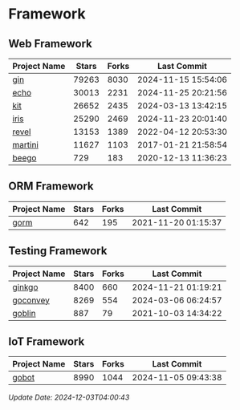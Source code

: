 # Framework

## Web Framework
| Project Name | Stars | Forks | Last Commit |
| ------------ | ----- | ----- | ----------- |
| [gin](https://github.com/gin-gonic/gin) | 79263 | 8030 | 2024-11-15 15:54:06 |
| [echo](https://github.com/labstack/echo) | 30013 | 2231 | 2024-11-25 20:21:56 |
| [kit](https://github.com/go-kit/kit) | 26652 | 2435 | 2024-03-13 13:42:15 |
| [iris](https://github.com/kataras/iris) | 25290 | 2469 | 2024-11-23 20:01:40 |
| [revel](https://github.com/revel/revel) | 13153 | 1389 | 2022-04-12 20:53:30 |
| [martini](https://github.com/go-martini/martini) | 11627 | 1103 | 2017-01-21 21:58:54 |
| [beego](https://github.com/astaxie/beego) | 729 | 183 | 2020-12-13 11:36:23 |

## ORM Framework
| Project Name | Stars | Forks | Last Commit |
| ------------ | ----- | ----- | ----------- |
| [gorm](https://github.com/jinzhu/gorm) | 642 | 195 | 2021-11-20 01:15:37 |

## Testing Framework
| Project Name | Stars | Forks | Last Commit |
| ------------ | ----- | ----- | ----------- |
| [ginkgo](https://github.com/onsi/ginkgo) | 8400 | 660 | 2024-11-21 01:19:21 |
| [goconvey](https://github.com/smartystreets/goconvey) | 8269 | 554 | 2024-03-06 06:24:57 |
| [goblin](https://github.com/franela/goblin) | 887 | 79 | 2021-10-03 14:34:22 |

## IoT Framework
| Project Name | Stars | Forks | Last Commit |
| ------------ | ----- | ----- | ----------- |
| [gobot](https://github.com/hybridgroup/gobot) | 8990 | 1044 | 2024-11-05 09:43:38 |

*Update Date: 2024-12-03T04:00:43*